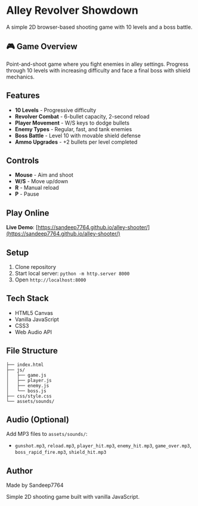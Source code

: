 # Alley Revolver Showdown

A simple 2D browser-based shooting game with 10 levels and a boss battle.

## 🎮 Game Overview

Point-and-shoot game where you fight enemies in alley settings. Progress through 10 levels with increasing difficulty and face a final boss with shield mechanics.

## Features

- **10 Levels** - Progressive difficulty
- **Revolver Combat** - 6-bullet capacity, 2-second reload
- **Player Movement** - W/S keys to dodge bullets
- **Enemy Types** - Regular, fast, and tank enemies
- **Boss Battle** - Level 10 with movable shield defense
- **Ammo Upgrades** - +2 bullets per level completed

## Controls

- **Mouse** - Aim and shoot
- **W/S** - Move up/down
- **R** - Manual reload
- **P** - Pause

## Play Online

**Live Demo**: [https://sandeep7764.github.io/alley-shooter/](https://sandeep7764.github.io/alley-shooter/)

## Setup

1. Clone repository
2. Start local server: `python -m http.server 8000`
3. Open `http://localhost:8000`

## Tech Stack

- HTML5 Canvas
- Vanilla JavaScript
- CSS3
- Web Audio API

## File Structure

```
├── index.html
├── js/
│   ├── game.js
│   ├── player.js
│   ├── enemy.js
│   └── boss.js
├── css/style.css
└── assets/sounds/
```

## Audio (Optional)

Add MP3 files to `assets/sounds/`:
- `gunshot.mp3`, `reload.mp3`, `player_hit.mp3`, `enemy_hit.mp3`, `game_over.mp3`, `boss_rapid_fire.mp3`, `shield_hit.mp3`

## Author

Made by Sandeep7764

Simple 2D shooting game built with vanilla JavaScript.
